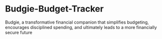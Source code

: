 # Budgie-Budget-Tracker
Budgie, a transformative financial companion that simplifies budgeting, encourages disciplined spending, and ultimately leads to a more financially secure future
